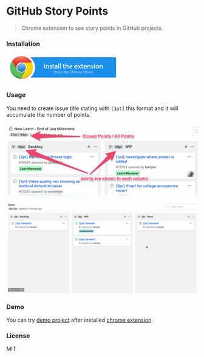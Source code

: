 # GitHub Story Points

> Chrome extension to see story points in GitHub projects.

### Installation

[![Chrome Store](./assets/images/chrome-store.png)](https://chrome.google.com/webstore/detail/github-story-points/fdhfdpafombnahpjjjcfopmehfofbdko)

### Usage

You need to create issue title stating with `[3pt]` this format and it will accumulate the number of points.

![Example](./assets/images/example.png)

![GIF](./assets/sample.gif)

### Demo

You can try [demo project](https://github.com/banyan/github-story-points-sandbox/projects/1) after installed [chrome extension](https://chrome.google.com/webstore/detail/github-story-points/fdhfdpafombnahpjjjcfopmehfofbdko).

### License

MIT
